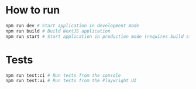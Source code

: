 # How to run

```bash
npm run dev # Start application in development mode
npm run build # Build NextJS application
npm run start # Start application in production mode (requires build step)
```

# Tests

```bash
npm run test:ci # Run tests from the console
npm run test:ui # Run tests from the Playwright UI
```
